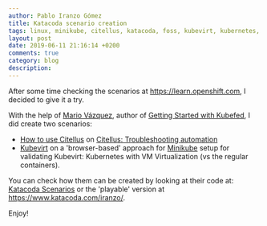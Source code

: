 ```yaml
---
author: Pablo Iranzo Gómez
title: Katacoda scenario creation
tags: linux, minikube, citellus, katacoda, foss, kubevirt, kubernetes, k8s
layout: post
date: 2019-06-11 21:16:14 +0200
comments: true
category: blog
description:
---
```


After some time checking the scenarios at <https://learn.openshift.com>, I decided to give it a try.

With the help of [Mario Vázquez](https://linuxera.org), author of [Getting Started with Kubefed](https://learn.openshift.com/introduction/federated-clusters/), I did create two scenarios:

- [How to use Citellus](https://www.katacoda.com/iranzo/scenarios/citellus) on [Citellus: Troubleshooting automation](https://citellus.org)
- [Kubevirt](https://www.katacoda.com/iranzo/scenarios/kubevirt) on a 'browser-based' approach for [Minikube](https://kubevirt.io/quickstart_minikube/) setup for validating Kubevirt: Kubernetes with VM Virtualization (vs the regular containers).

You can check how them can be created by looking at their code at: [Katacoda Scenarios](https://github.com/iranzo/katacoda-scenarios) or the 'playable' version at <https://www.katacoda.com/iranzo/>.

Enjoy!

